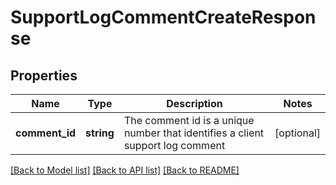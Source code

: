 # SupportLogCommentCreateResponse

## Properties
Name | Type | Description | Notes
------------ | ------------- | ------------- | -------------
**comment_id** | **string** | The comment id is a unique number that identifies a client support log comment | [optional] 

[[Back to Model list]](../README.md#documentation-for-models) [[Back to API list]](../README.md#documentation-for-api-endpoints) [[Back to README]](../README.md)


